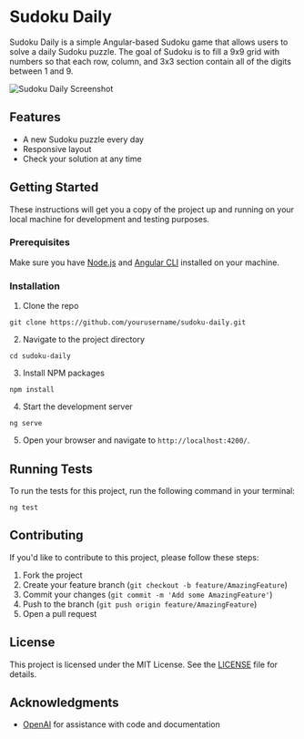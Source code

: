 # Sudoku Daily

Sudoku Daily is a simple Angular-based Sudoku game that allows users to solve a daily Sudoku puzzle. The goal of Sudoku is to fill a 9x9 grid with numbers so that each row, column, and 3x3 section contain all of the digits between 1 and 9.

![Sudoku Daily Screenshot](screenshot.png)

## Features

- A new Sudoku puzzle every day
- Responsive layout
- Check your solution at any time

## Getting Started

These instructions will get you a copy of the project up and running on your local machine for development and testing purposes.

### Prerequisites

Make sure you have [Node.js](https://nodejs.org/) and [Angular CLI](https://cli.angular.io/) installed on your machine.

### Installation

1. Clone the repo

```
git clone https://github.com/yourusername/sudoku-daily.git
```

2. Navigate to the project directory

```
cd sudoku-daily
```

3. Install NPM packages

```
npm install
```

4. Start the development server

```
ng serve
```

5. Open your browser and navigate to `http://localhost:4200/`.

## Running Tests

To run the tests for this project, run the following command in your terminal:

```
ng test
```

## Contributing

If you'd like to contribute to this project, please follow these steps:

1. Fork the project
2. Create your feature branch (`git checkout -b feature/AmazingFeature`)
3. Commit your changes (`git commit -m 'Add some AmazingFeature'`)
4. Push to the branch (`git push origin feature/AmazingFeature`)
5. Open a pull request

## License

This project is licensed under the MIT License. See the [LICENSE](LICENSE) file for details.

## Acknowledgments

- [OpenAI](https://www.openai.com/) for assistance with code and documentation
